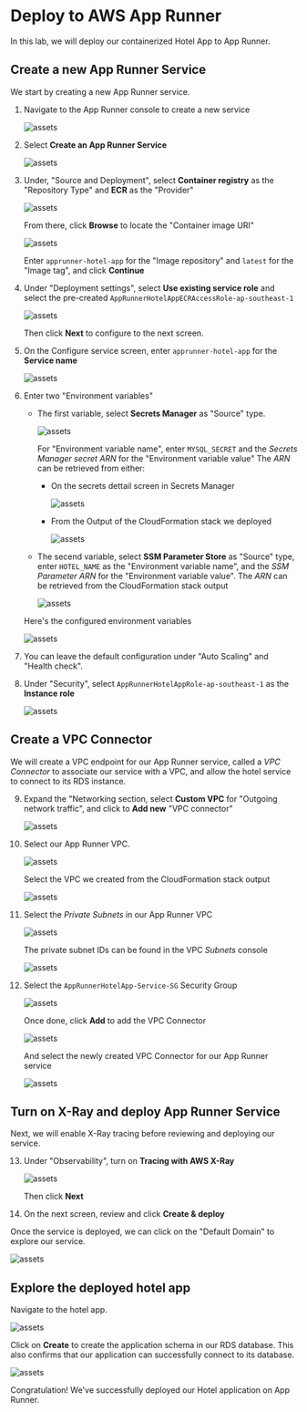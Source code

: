 # Deploy to AWS App Runner

In this lab, we will deploy our containerized Hotel App to App Runner.

## Create a new App Runner Service

We start by creating a new App Runner service.

1. Navigate to the App Runner console to create a new service

   ![assets](/assets/navigate-to-apprunner.png)

2. Select **Create an App Runner Service**

   ![assets](/assets/apprunner-start.png)

3. Under, "Source and Deployment", select **Container registry** as the "Repository Type" and **ECR** as the "Provider"

   ![assets](/assets/apprunner-source-and-deployment.png)

   From there, click **Browse** to locate the "Container image URI"

   ![assets](/assets/apprunner-image-uri.png)

   Enter `apprunner-hotel-app` for the "Image repository" and `latest` for the "Image tag", and click **Continue**

4. Under "Deployment settings", select **Use existing service role** and select the pre-created `AppRunnerHotelAppECRAccessRole-ap-southeast-1`

   ![assets](/assets/apprunner-ecr-access-role.png)

   Then click **Next** to configure to the next screen.

5. On the Configure service screen, enter `apprunner-hotel-app` for the **Service name**

   ![assets](/assets/apprunner-service-name.png)

6. Enter two "Environment variables"

   - The first variable, select **Secrets Manager** as "Source" type.

     ![assets](/assets/apprunner-env-source-type.png)

     For "Environment variable name", enter `MYSQL_SECRET` and the _Secrets Manager secret ARN_ for the "Environment variable value" The _ARN_ can be retrieved from either:

     * On the secrets dettail screen in Secrets Manager

        ![assets](/assets/secrets-manager-secret.png)

     * From the Output of the CloudFormation stack we deployed

        ![assets](/assets/cfn-output-mysql-secret.png)

   - The secend variable, select **SSM Parameter Store** as "Source" type, enter `HOTEL_NAME` as the "Environment variable name", and the _SSM Parameter ARN_ for the "Environment variable value". The _ARN_ can be retrieved from the CloudFormation stack output

     ![assets](/assets/cfn-output-hotel-name.png)

   Here's the configured environment variables

   ![assets](/assets/apprunner-env-vars.png)

7. You can leave the default configuration under "Auto Scaling" and "Health check".

8. Under "Security", select `AppRunnerHotelAppRole-ap-southeast-1` as the **Instance role**

   ![assets](/assets/apprunner-instance-role.png)

## Create a VPC Connector

We will create a VPC endpoint for our App Runner service, called a _VPC Connector_ to associate our service with a VPC, and allow the hotel service to connect to its RDS instance.

9. Expand the "Networking section, select **Custom VPC** for "Outgoing network traffic", and click to **Add new** "VPC connector"

   ![assets](/assets/apprunner-custom-vpc.png)

10. Select our App Runner VPC.

    ![assets](/assets/vpc-connector-vpc.png)

    Select the VPC we created from the CloudFormation stack output

    ![assets](/assets/vpc-id.png)

11. Select the _Private Subnets_ in our App Runner VPC

    ![assets](/assets/vpc-connector-subnets.png)

    The private subnet IDs can be found in the VPC _Subnets_ console

    ![assets](/assets/vpc-subnets.png)

12. Select the `AppRunnerHotelApp-Service-SG` Security Group

    ![assets](/assets/vpc-connector-sg.png)

    Once done, click **Add** to add the VPC Connector

    ![assets](/assets/vpc-connector-add.png)

    And select the newly created VPC Connector for our App Runner service

    ![assets](/assets/vpc-connector.png)

## Turn on X-Ray and deploy App Runner Service

Next, we will enable X-Ray tracing before reviewing and deploying our service.

13. Under "Observability", turn on **Tracing with AWS X-Ray**

    ![assets](/assets/apprunner-x-ray.png)

    Then click **Next**

14. On the next screen, review and click **Create & deploy**

Once the service is deployed, we can click on the "Default Domain" to explore our service.

![assets](/assets/apprunner-deployed.png)

## Explore the deployed hotel app

Navigate to the hotel app.

![assets](/assets/hotel-app.png)

Click on **Create** to create the application schema in our RDS database. This also confirms that our application can successfully connect to its database.

![assets](/assets/hotel-app-create-schema.png)

Congratulation! We've successfully deployed our Hotel application on App Runner.
